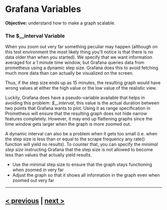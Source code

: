 # Grafana Variables
**Objective:** understand how to make a graph scalable.

### The $__interval Variable
When you zoom out very far something peculiar may happen (although on this test environment the most likely thing you'll notice 
is that there is no data older than when you started). 
We specify that we want information averaged for a 1 minute time window, 
but Grafana queries data from prometheus using a dynamic step size.
Grafana does this to avoid fetching much more data than can actually be visualized on the screen.

Thus, if the step size ends up as 15 minutes, the resulting graph would have wrong values at either 
the high value or the low value of the realistic view.

Luckily, Grafana does have a pseudo-variable available that helps in avoiding this problem: *$__interval*, 
this value is the actual duration between two points that Grafana wants to plot. 
Using it as range specification in Prometheus will ensure that the resulting graph does not hide 
narrow features completely.
However, it may end up flattening graphs since the time window gets larger when the graph is more zoomed out.

A dynamic interval can also be a problem when it gets too small (i.e. when the step size is less than or equal to the scrape 
frequency any rate() function will yield no results). 
To counter that, you can specify the *minimal step size* instructing Grafana that the step size is not allowed 
to become less than values that actually yield results.


  * Use the minimal step size to ensure that the graph stays functioning when zoomed in very far
  * Adjust the graph so that it shows all information in the graph even when zoomed out very far

---
## [< previous](02%20-%20Aggregations.md) | [next >](promql%2Fdocs)
